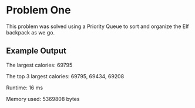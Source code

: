# Problem One

This problem was solved using a Priority Queue to sort and organize the Elf backpack as we go.

## Example Output

The largest calories: 69795

The top 3 largest calories: 69795, 69434, 69208

Runtime: 16 ms

Memory used: 5369808 bytes